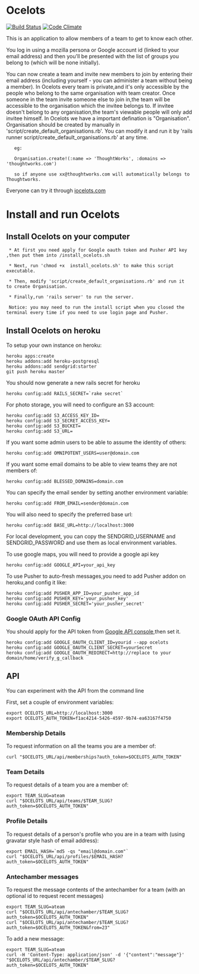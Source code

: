 # Ocelots
[![Build Status](https://secure.travis-ci.org/wahyd4/ocelots.png)](https://travis-ci.org/wahyd4/ocelots)
[![Code Climate](https://codeclimate.com/badge.png)](https://codeclimate.com/github/wahyd4/ocelots)

This is an application to allow members of a team to get to know each other.

You log in using a mozilla persona or Google account id (linked to your email address) and then you'll be presented with the list of groups you belong to (which will be none initially).


You can now create a team and invite new members to join by entering their email address (including yourself - you can administer a team without being a member).
In Ocelots every team is private,and it's only accessible by the people who belong to the same organisation with team creator.
Once someone in the team invite someone else to join in,the team will be accessible to the organisation which the invitee belongs to.
If invitee doesn't belong to any organisation,the team's viewable people  will only add  invitee himself.
In Ocelots we have a important defination is "Organisation". Organisation should be created by manually in 'script/create_default_organisations.rb'.
You can modify it and run it by 'rails runner script/create_default_organisations.rb' at any time.

       eg:

       Organisation.create!(:name => 'ThoughtWorks', :domains => 'thoughtworks.com')

       so if anyone use xx@thoughtworks.com will automatically belongs to Thoughtworks.

Everyone can try it through [iocelots.com][1]

# Install and run Ocelots

## Install Ocelots on your computer

     * At first you need apply for Google oauth token and Pusher API key ,then put them into /install_ocelots.sh

     * Next, run 'chmod +x  install_ocelots.sh' to make this script executable.

     * Then, modify 'script/create_default_organisations.rb' and run it  to create Organisation.

     * Finally,run 'rails server' to run the server.

     Notice: you may need to run the install script when you closed the terminal every time if you need to use login page and Pusher.

## Install Ocelots on heroku

To setup your own instance on heroku:

    heroku apps:create
    heroku addons:add heroku-postgresql
    heroku addons:add sendgrid:starter
    git push heroku master

You should now generate a new rails secret for heroku

    heroku config:add RAILS_SECRET=`rake secret`

For photo storage, you will need to configure an S3 account:

    heroku config:add S3_ACCESS_KEY_ID=
    heroku config:add S3_SECRET_ACCESS_KEY=
    heroku config:add S3_BUCKET=
    heroku config:add S3_URL=

If you want some admin users to be able to assume the identity of others:

    heroku config:add OMNIPOTENT_USERS=user@domain.com

If you want some email domains to be able to view teams they are not members of:

    heroku config:add BLESSED_DOMAINS=domain.com

You can specify the email sender by setting another environment variable:

    heroku config:add FROM_EMAIL=sender@domain.com

You will also need to specify the preferred base url:

    heroku config:add BASE_URL=http://localhost:3000

For local development, you can copy the SENDGRID_USERNAME and SENDGRID_PASSWORD and use them as local environment variables.

To use google maps, you will need to provide a google api key

    heroku config:add GOOGLE_API=your_api_key

To use Pusher to auto-fresh messages,you need to add Pusher addon on heroku,and config it like:

    heroku config:add PUSHER_APP_ID=your_pusher_app_id
    heroku config:add PUSHER_KEY='your_pusher_key'
    heroku config:add PUSHER_SECRET='your_pusher_secret'

### Google OAuth API Config
You should apply for the API token from [Google API console][2],then set it.

    heroku config:add GOOGLE_OAUTH_CLIENT_ID=yourid --app ocelots
    heroku config:add GOOGLE_OAUTH_CLIENT_SECRET=yourSecret
    heroku config:add GOOGLE_OAUTH_REDIRECT=http://replace to your domain/home/verify_g_callback


## API

You can experiment with the API from the command line

First, set a couple of environment variables:

    export OCELOTS_URL=http://localhost:3000
    export OCELOTS_AUTH_TOKEN=f1ac4214-5426-4597-9b74-ea63167f4750

### Membership Details

To request information on all the teams you are a member of:

    curl "$OCELOTS_URL/api/memberships?auth_token=$OCELOTS_AUTH_TOKEN"

### Team Details

To request details of a team you are a member of:

    export TEAM_SLUG=ateam
    curl "$OCELOTS_URL/api/teams/$TEAM_SLUG?auth_token=$OCELOTS_AUTH_TOKEN"

### Profile Details

To request details of a person's profile who you are in a team with (using gravatar style hash of email address):

    export EMAIL_HASH=`md5 -qs "email@domain.com"`
    curl "$OCELOTS_URL/api/profiles/$EMAIL_HASH?auth_token=$OCELOTS_AUTH_TOKEN"

### Antechamber messages

To request the message contents of the antechamber for a team (with an optional id to request recent messages)

    export TEAM_SLUG=ateam
    curl "$OCELOTS_URL/api/antechamber/$TEAM_SLUG?auth_token=$OCELOTS_AUTH_TOKEN"
    curl "$OCELOTS_URL/api/antechamber/$TEAM_SLUG?auth_token=$OCELOTS_AUTH_TOKEN&from=23"

To add a new message:

    export TEAM_SLUG=ateam
    curl -H 'Content-Type: application/json' -d '{"content":"message"}' "$OCELOTS_URL/api/antechamber/$TEAM_SLUG?auth_token=$OCELOTS_AUTH_TOKEN"

[1]: http://iocelots.com 'iocelots'
[2]: https://code.google.com/apis/console#access "Google API console"